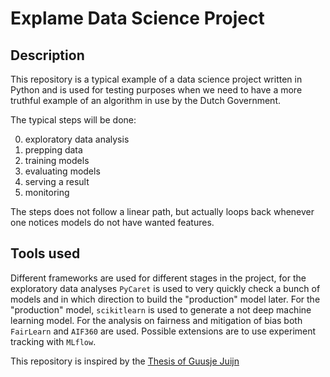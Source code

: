 # Explame Data Science Project

## Description

This repository is a typical example of a data science project written in Python and is used for testing purposes when
we need to have a more truthful example of an algorithm in use by the Dutch Government.

The typical steps will be done:

0. exploratory data analysis
1. prepping data
2. training models
3. evaluating models
4. serving a result
5. monitoring

The steps does not follow a linear path, but actually loops back whenever one notices models do not have wanted
features.

## Tools used

Different frameworks are used for different stages in the project, for the exploratory data analyses `PyCaret` is used to
very quickly check a bunch of models and in which direction to build the "production" model later. For the "production"
model, `scikitlearn` is used to generate a not deep machine learning model. For the analysis on fairness and mitigation
of bias both `FairLearn` and `AIF360` are used. Possible extensions are to use experiment tracking with `MLflow`.

This repository is inspired by the 
[Thesis of Guusje Juijn](https://studenttheses.uu.nl/bitstream/handle/20.500.12932/43868/Thesis%20Guusje%20Final%20Version.pdf?sequence=1&isAllowed=y)
